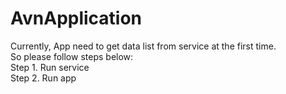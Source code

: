 # AvnApplication
Currently, App need to get data list from service at the first time.\
So please follow steps below:\
Step 1. Run service\
Step 2. Run app
